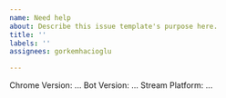 ```yaml
---
name: Need help
about: Describe this issue template's purpose here.
title: ''
labels: ''
assignees: gorkemhacioglu

---
```


Chrome Version: ...
Bot Version: ...
Stream Platform: ...

